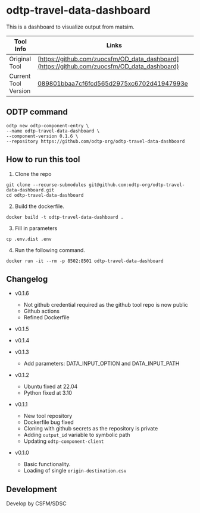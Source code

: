 # odtp-travel-data-dashboard

This is a dashboard to visualize output from matsim. 

| Tool Info | Links |
| --- | --- |
| Original Tool | [https://github.com/zuocsfm/OD_data_dashboard](https://github.com/zuocsfm/OD_data_dashboard) |
| Current Tool Version | [089801bbaa7cf6fcd565d2975xc6702d41947993e](https://github.com/zuocsfm/OD_data_dashboard/commit/089801bbaa7cf6fcd565d2975xc6702d41947993e) |


## ODTP command 

```odtp new component 
odtp new odtp-component-entry \
--name odtp-travel-data-dashboard \
--component-version 0.1.6 \
--repository https://github.com/odtp-org/odtp-travel-data-dashboard
``` 

## How to run this tool 

1. Clone the repo

```
git clone --recurse-submodules git@github.com:odtp-org/odtp-travel-data-dashboard.git
cd odtp-travel-data-dashboard
```

2. Build the dockerfile.

```
docker build -t odtp-travel-data-dashboard .
```

3. Fill in parameters

```
cp .env.dist .env
```

4. Run the following command.

```
docker run -it --rm -p 8502:8501 odtp-travel-data-dashboard
```

## Changelog

- v0.1.6
    - Not github credential required as the github tool repo is now public
    - Github actions
    - Refined Dockerfile

- v0.1.5

- v0.1.4

- v0.1.3
    - Add parameters: DATA_INPUT_OPTION and DATA_INPUT_PATH

- v0.1.2
    - Ubuntu fixed at 22.04
    - Python fixed at 3.10

- v0.1.1
    - New tool repository
    - Dockerfile bug fixed
    - Cloning with github secrets as the repository is private
    - Adding `output_id` variable to symbolic path
    - Updating `odtp-component-client`

- v0.1.0
    - Basic functionality. 
    - Loading of single `origin-destination.csv`

## Development

Develop by CSFM/SDSC
